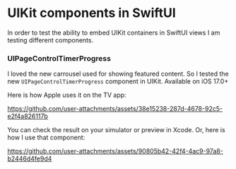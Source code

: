 # UIKit components in SwiftUI
In order to test the ability to embed UIKit containers in SwiftUI views I am testing different components.

### UIPageControlTimerProgress
I loved the new carrousel used for showing featured content. So I tested the new `UIPageControlTimerProgress` component in UIKit. Available on iOS 17.0+

Here is how Apple uses it on the TV app:

https://github.com/user-attachments/assets/38e15238-287d-4678-92c5-e2f4a826117b

You can check the result on your simulator or preview in Xcode. Or, here is how I use that component:

https://github.com/user-attachments/assets/90805b42-42f4-4ac9-97a8-b2446d4fe9d4

